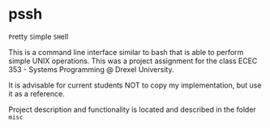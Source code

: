 # pssh

`P`retty `S`imple `SH`ell

This is a command line interface similar to bash that is able to perform simple UNIX operations. This was a project assignment for the class ECEC 353 - Systems Programming @ Drexel University. 

It is advisable for current students NOT to copy my implementation, but use it as a reference. 

Project description and functionality is located and described in the folder `misc`

